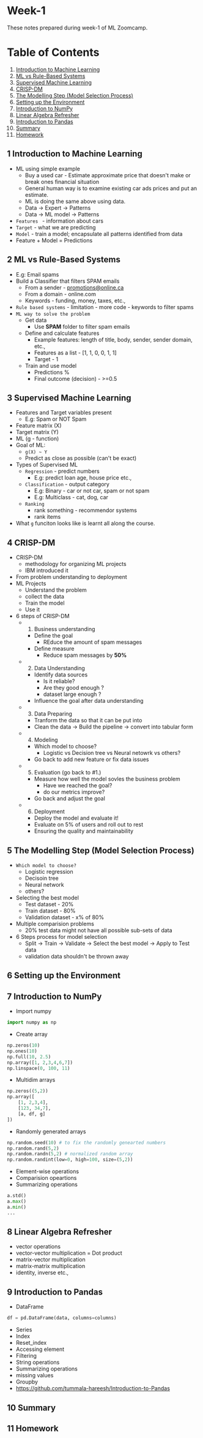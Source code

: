 # Week-1 
These notes prepared during week-1 of ML Zoomcamp. 

# Table of Contents
1. [Introduction to Machine Learning](#1-introduction-to-machine-learning)
2. [ML vs Rule-Based Systems](#2-ml-vs-rule-based-systems)
3. [Supervised Machine Learning](#3-supervised-machine-learning)
4. [CRISP-DM](#4-crisp-dm)
5. [The Modelling Step (Model Selection Process)](#5-the-modelling-step-model-selection-process)
6. [Setting up the Environment](#6-setting-up-the-environment)
7. [Introduction to NumPy](#7-introduction-to-numpy)
8. [Linear Algebra Refresher](#8-linear-algebra-refresher)
9. [Introduction to Pandas](#9-introduction-to-pandas)
10. [Summary](#10-summary)
11. [Homework](#11-homework)

## 1 Introduction to Machine Learning
- ML using simple example 
    - Buy a used car - Estimate approximate price that doesn't make or break ones financial situation
    - General human way is to examine existing car ads prices and put an estimate.
    - ML is doing the same above using data.
    - Data -> Expert -> Patterns 
    - Data -> ML model -> Patterns
- `Features ` - information about cars
- `Target` - what we are predicting
- `Model` - train a model; encapsulate all patterns identified from data
- Feature + Model = Predictions 

## 2 ML vs Rule-Based Systems
- E.g: Email spams
- Build a Classifier that filters SPAM emails
    - From a sender - promotions@online.ca
    - From a domain - online.com 
    - Keywords - funding, money, taxes, etc., 
- `Rule based systems` - limitation - more code - keywords to filter spams 
- `ML way to solve the problem`
    - Get data
        - Use **SPAM** folder to filter spam emails 
    - Define and calculate features
        - Example features: length of title, body, sender, sender domain, etc.,
        - Features as a list - [1, 1, 0, 0, 1, 1]
        - Target - 1
    - Train and use model 
        - Predictions %
        - Final outcome (decision) - >=0.5

## 3 Supervised Machine Learning
- Features and Target variables present 
    - E.g: Spam or NOT Spam 
- Feature matrix (X)
- Target matrix (Y)
- ML (g - function)
- Goal of ML:
    - `g(X) ~ Y`
    - Predict as close as possible (can't be exact)
- Types of Supervised ML 
    - `Regression` - predict numbers 
        - E.g: predict loan age, house price etc., 
    - `Classification` - output category
        - E.g: Binary - car or not car, spam or not spam
        - E.g: Multiclass - cat, dog, car
    - `Ranking` 
        - rank something - recommendor systems 
        - rank items 
- What `g` funciton looks like is learnt all along the course.

## 4 CRISP-DM
- CRISP-DM 
    - methodology for organizing ML projects
    - IBM introduced it
- From problem understanding to deployment 
- ML Projects
    - Understand the problem 
    - collect the data 
    - Train the model 
    - Use it 
- 6 steps of CRISP-DM 
    - 1. Business understanding 
        - Define the goal 
            - REduce the amount of spam messages 
        - Define measure 
            - Reduce spam messages by **50%**
    - 2. Data Understanding 
        - Identify data sources 
            - Is it reliable?
            - Are they good enough ?
            - dataset large enough ?
        - Influence the goal after data understanding
    - 3. Data Preparing 
        - Tranform the data so that it can be put into <ML algorithm>
        - Clean the data -> Build the pipeline -> convert into tabular form 
    - 4. Modeling 
        - Which model to choose?
            - Logistic vs Decision tree vs Neural netowrk vs others? 
        - Go back to add new feature or fix data issues
    - 5. Evaluation (go back to #1.)
        - Measure how well the model sovles the business problem 
            - Have we reached the goal?
            - do our metrics improve?
        - Go back and adjust the goal
    - 6. Deployment 
        - Deploy the model and evaluate it! 
        - Evaluate on 5% of users and roll out to rest
        - Ensuring the quality and maintainability

## 5 The Modelling Step (Model Selection Process)
- `Which model to choose?`
    - Logistic regression 
    - Decisoin tree
    - Neural network
    - others? 
- Selecting the best model
    - Test dataset - 20%
    - Train dataset - 80%
    - Validation dataset - x% of 80%
- Multiple comparision problems 
    - 20% test data might not have all possible sub-sets of data
- 6 Steps process for model selection 
    - Split -> Train -> Validate -> Select the best model -> Apply to Test data 
    - validation data shouldn't be thrown away      

## 6 Setting up the Environment



## 7 Introduction to NumPy
- Import numpy 
```py
import numpy as np
```
- Create array 
```py
np.zeros(10)
np.ones(10)
np.full(10, 2.5)
np.array([1, 2,3,4,6,7])
np.linspace(0, 100, 11)
```
- Multidim arrays
```py
np.zeros((5,2))
np.array([
    [1, 2,3,4],
    [123, 34,7],
    [a, df, g]
])
```
- Randomly generated arrays
```py
np.random.seed(10) # to fix the randomly genearted numbers
np.random.rand(5,2)
np.random.randn(5,2) # normalized random array
np.random.randint(low=0, high=100, size=(5,2))
```
- Element-wise operations
- Comparision opeartions 
- Summarizing operations
```py
a.std()
a.max()
a.min()
...
```

## 8 Linear Algebra Refresher
- vector operations 
- vector-vector multiplication = Dot product
- matrix-vector multiplication
- matrix-matrix multiplication
- identity, inverse etc.,

## 9 Introduction to Pandas
- DataFrame 
```py
df = pd.DataFrame(data, columns=columns)
```
- Series
- Index
- Reset_index
- Accessing element
- Filtering 
- String operations
- Summarizing operations 
- missing values
- Groupby
- https://github.com/tummala-hareesh/Introduction-to-Pandas


## 10 Summary
## 11 Homework
